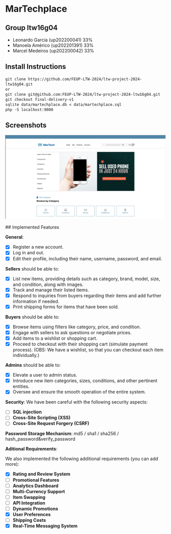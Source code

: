 # MarTechplace

## Group ltw16g04

- Leonardo Garcia (up202200041) 33%
- Manoela Américo (up202201391) 33%
- Marcel Medeiros (up202200042) 33%

## Install Instructions

    git clone https://github.com/FEUP-LTW-2024/ltw-project-2024-ltw16g04.git
    or
    git clone git@github.com:FEUP-LTW-2024/ltw-project-2024-ltw16g04.git
    git checkout final-delivery-v1
    sqlite data/martechplace.db < data/martechplace.sql
    php -S localhost:9000

## Screenshots

<p align="center" justify="center">
  <img src="images/martechMenu.jpeg"/>
</p>
## Implemented Features

**General**:

- [X] Register a new account.
- [X] Log in and out.
- [X] Edit their profile, including their name, username, password, and email.

**Sellers**  should be able to:

- [X] List new items, providing details such as category, brand, model, size, and condition, along with images.
- [X] Track and manage their listed items.
- [X] Respond to inquiries from buyers regarding their items and add further information if needed.
- [X] Print shipping forms for items that have been sold.

**Buyers**  should be able to:

- [X] Browse items using filters like category, price, and condition.
- [X] Engage with sellers to ask questions or negotiate prices.
- [X] Add items to a wishlist or shopping cart.
- [X] Proceed to checkout with their shopping cart (simulate payment process). (OBS: We have a wishlist, so that you can checkout each item individually.)

**Admins**  should be able to:

- [X] Elevate a user to admin status.
- [X] Introduce new item categories, sizes, conditions, and other pertinent entities.
- [X] Oversee and ensure the smooth operation of the entire system.

**Security**:
We have been careful with the following security aspects:

- [ ] **SQL injection**
- [ ] **Cross-Site Scripting (XSS)**
- [ ] **Cross-Site Request Forgery (CSRF)**

**Password Storage Mechanism**: md5 / sha1 / sha256 / hash_password&verify_password

**Aditional Requirements**:

We also implemented the following additional requirements (you can add more):

- [X] **Rating and Review System**
- [ ] **Promotional Features**
- [ ] **Analytics Dashboard**
- [ ] **Multi-Currency Support**
- [ ] **Item Swapping**
- [ ] **API Integration**
- [ ] **Dynamic Promotions**
- [X] **User Preferences**
- [ ] **Shipping Costs**
- [X] **Real-Time Messaging System**
